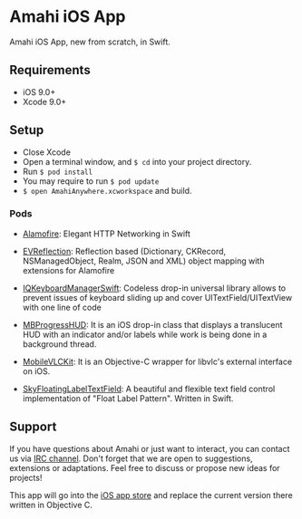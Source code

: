 # Amahi iOS App
Amahi iOS App, new from scratch, in Swift.

## Requirements

- iOS 9.0+
- Xcode 9.0+

## Setup
- Close Xcode
- Open a terminal window, and `$ cd` into your project directory.
- Run `$ pod install`
- You may require to run `$ pod update`
- `$ open AmahiAnywhere.xcworkspace` and build.

### Pods
- [Alamofire](https://github.com/Alamofire/Alamofire): Elegant HTTP Networking in Swift

- [EVReflection](https://github.com/evermeer/EVReflection): Reflection based (Dictionary, CKRecord, NSManagedObject, Realm,                     JSON and XML) object mapping with extensions for Alamofire

- [IQKeyboardManagerSwift](https://github.com/hackiftekhar/IQKeyboardManager): Codeless drop-in universal library allows to                             prevent issues of keyboard sliding up and cover UITextField/UITextView with one line of code

- [MBProgressHUD](https://github.com/jdg/MBProgressHUD): It is an iOS drop-in class that displays a translucent HUD with an indicator and/or labels while work is being done in a background thread.

- [MobileVLCKit](https://code.videolan.org/videolan/VLCKit.git): It is an Objective-C wrapper for libvlc's external interface on iOS.

- [SkyFloatingLabelTextField](https://github.com/Skyscanner/SkyFloatingLabelTextField): A beautiful and flexible text field                                   control implementation of "Float Label Pattern". Written in Swift.

## Support

If you have questions about Amahi or just want to interact, you can contact us via [IRC channel](http://talk.amahi.org). Don't forget that we are open to suggestions, extensions or adaptations. Feel free to discuss or propose new ideas for projects!


This app will go into the [iOS app store](https://itunes.apple.com/us/app/amahi/id761559919) and replace the current version there written in Objective C.
